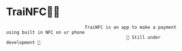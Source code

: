 # TraiNFC🚆📱

                                  TraiNFC is an app to make a payment using built in NFC on ur phone
                                                  🔨 Still under development 🔨

